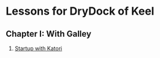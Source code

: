 # Lessons for DryDock of Keel

## Chapter I: With Galley

1. [Startup with Katori](src/main/java/io/github/sinri/drydock/lesson/galley/README.md)